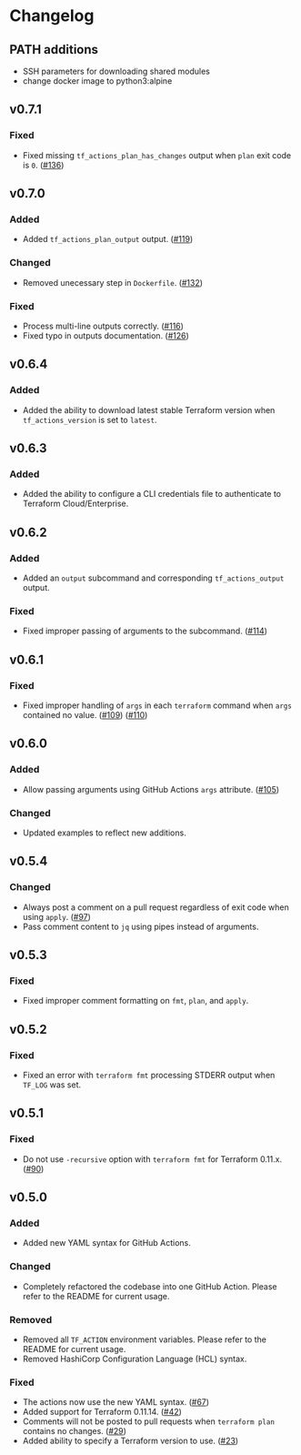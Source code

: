 # Changelog

## PATH additions

* SSH parameters for downloading shared modules
* change docker image to python3:alpine

## v0.7.1

### Fixed

* Fixed missing `tf_actions_plan_has_changes` output when `plan` exit code is `0`. ([#136](https://github.com/hashicorp/terraform-github-actions/pull/136))

## v0.7.0

### Added

* Added `tf_actions_plan_output` output. ([#119](https://github.com/hashicorp/terraform-github-actions/pull/119))

### Changed

* Removed unecessary step in `Dockerfile`. ([#132](https://github.com/hashicorp/terraform-github-actions/pull/132))

### Fixed

* Process multi-line outputs correctly. ([#116](https://github.com/hashicorp/terraform-github-actions/pull/116))
* Fixed typo in outputs documentation. ([#126](https://github.com/hashicorp/terraform-github-actions/pull/126))

## v0.6.4

### Added

* Added the ability to download latest stable Terraform version when `tf_actions_version` is set to `latest`.

## v0.6.3

### Added

* Added the ability to configure a CLI credentials file to authenticate to Terraform Cloud/Enterprise.

## v0.6.2

### Added

* Added an `output` subcommand and corresponding `tf_actions_output` output.

### Fixed

* Fixed improper passing of arguments to the subcommand. ([#114](https://github.com/hashicorp/terraform-github-actions/issues/114))

## v0.6.1

### Fixed

* Fixed improper handling of `args` in each `terraform` command when `args` contained no value. ([#109](https://github.com/hashicorp/terraform-github-actions/issues/109)) ([#110](https://github.com/hashicorp/terraform-github-actions/issues/110))

## v0.6.0

### Added

* Allow passing arguments using GitHub Actions `args` attribute. ([#105](https://github.com/hashicorp/terraform-github-actions/issues/105))

### Changed

* Updated examples to reflect new additions.

## v0.5.4

### Changed

* Always post a comment on a pull request regardless of exit code when using `apply`. ([#97](https://github.com/hashicorp/terraform-github-actions/issues/97))
* Pass comment content to `jq` using pipes instead of arguments.

## v0.5.3

### Fixed

* Fixed improper comment formatting on `fmt`, `plan`, and `apply`.

## v0.5.2

### Fixed

* Fixed an error with `terraform fmt` processing STDERR output when `TF_LOG` was set.

## v0.5.1

### Fixed

* Do not use `-recursive` option with `terraform fmt` for Terraform 0.11.x. ([#90](https://github.com/hashicorp/terraform-github-actions/issues/90))

## v0.5.0

### Added

* Added new YAML syntax for GitHub Actions. 

### Changed

* Completely refactored the codebase into one GitHub Action. Please refer to the README for current usage.

### Removed

* Removed all `TF_ACTION` environment variables. Please refer to the README for current usage.
* Removed HashiCorp Configuration Language (HCL) syntax.

### Fixed

* The actions now use the new YAML syntax. ([#67](https://github.com/hashicorp/terraform-github-actions/issues/67))
* Added support for Terraform 0.11.14. ([#42](https://github.com/hashicorp/terraform-github-actions/issues/67))
* Comments will not be posted to pull requests when `terraform plan` contains no changes. ([#29](https://github.com/hashicorp/terraform-github-actions/issues/67))
* Added ability to specify a Terraform version to use. ([#23](https://github.com/hashicorp/terraform-github-actions/issues/67))
